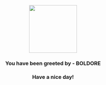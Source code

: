 <p align="center">
            <img src="https://raw.githubusercontent.com/PokeAPI/sprites/master/sprites/pokemon/525.png" width="150" height="150">
          </p>
          <h3 align="center">You have been greeted by - <b>BOLDORE</b></h3>
          <h3 align="center">Have a nice day!</h3>
